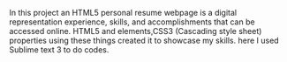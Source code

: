 
In this project an HTML5 personal resume webpage is a digital representation experience, skills, and accomplishments that can be accessed online.
HTML5 <tags> and elements,CSS3 (Cascading style sheet) properties using these things created it to showcase my skills.
here I used Sublime text 3 to do codes. 
